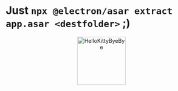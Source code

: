 # Just `npx @electron/asar extract app.asar <destfolder>` ;)
<p align="center">
  <a href="https://emoji.gg/emoji/5349-hellokittybyebye">
    <img src="https://cdn3.emoji.gg/emojis/5349-hellokittybyebye.png" width="128px" height="128px" alt="HelloKittyByeBye">
  </a>
</p>